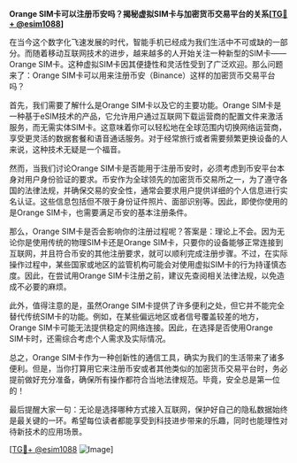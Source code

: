 **Orange SIM卡可以注册币安吗？揭秘虚拟SIM卡与加密货币交易平台的关系[[TG💪+ @esim1088](https://t.me/s/esim1088)]**

在当今这个数字化飞速发展的时代，智能手机已经成为我们生活中不可或缺的一部分。而随着移动互联网技术的进步，越来越多的人开始关注一种新型的SIM卡——Orange SIM卡。这种虚拟SIM卡因其便捷性和灵活性受到了广泛欢迎。那么问题来了：Orange SIM卡可以用来注册币安（Binance）这样的加密货币交易平台吗？

首先，我们需要了解什么是Orange SIM卡以及它的主要功能。Orange SIM卡是一种基于eSIM技术的产品，它允许用户通过互联网下载运营商的配置文件来激活服务，而无需实体SIM卡。这意味着你可以轻松地在全球范围内切换网络运营商，享受更灵活的数据套餐和语音通话服务。对于经常旅行或者需要频繁更换设备的人来说，这种技术无疑是一个福音。

然而，当我们讨论Orange SIM卡是否能用于注册币安时，必须考虑到币安平台本身对用户身份验证的要求。币安作为全球领先的加密货币交易所之一，为了遵守各国的法律法规，并确保交易的安全性，通常会要求用户提供详细的个人信息进行实名认证。这些信息包括但不限于身份证件照片、面部识别等。因此，即使你使用的是Orange SIM卡，也需要满足币安的基本注册条件。

那么，Orange SIM卡是否会影响你的注册过程呢？答案是：理论上不会。因为无论你是使用传统的物理SIM卡还是Orange SIM卡，只要你的设备能够正常连接到互联网，并且符合币安的其他注册要求，就可以顺利完成注册步骤。不过，在实际操作过程中，某些国家或地区的监管机构可能会对使用虚拟SIM卡的行为持谨慎态度。因此，在尝试用Orange SIM卡注册之前，建议先查阅相关法律法规，以免造成不必要的麻烦。

此外，值得注意的是，虽然Orange SIM卡提供了许多便利之处，但它并不能完全替代传统SIM卡的功能。例如，在某些偏远地区或者信号覆盖较差的地方，Orange SIM卡可能无法提供稳定的网络连接。因此，在选择是否使用Orange SIM卡时，还需综合考虑个人需求及实际情况。

总之，Orange SIM卡作为一种创新性的通信工具，确实为我们的生活带来了诸多便利。但是，当你打算用它来注册币安或者其他类似的加密货币交易平台时，务必提前做好充分准备，确保所有操作都符合当地法律规范。毕竟，安全总是第一位的！

最后提醒大家一句：无论是选择哪种方式接入互联网，保护好自己的隐私数据始终是最关键的一环。希望每位读者都能享受到科技进步带来的乐趣，同时也能理性对待新技术的应用场景。

[[TG💪+ @esim1088](https://t.me/s/esim1088) ![Image](https://i.postimg.cc/4NQfJmqS/Snipaste-2025-05-13-00-14-12.png)]